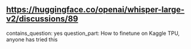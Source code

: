 ## https://huggingface.co/openai/whisper-large-v2/discussions/89

contains_question: yes
question_part: How to finetune on Kaggle TPU, anyone has tried this